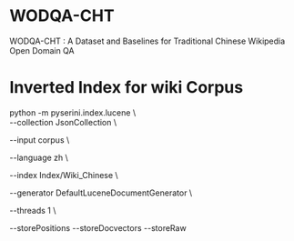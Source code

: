 # WODQA-CHT
WODQA-CHT : A Dataset and Baselines for Traditional Chinese Wikipedia Open Domain QA

# Inverted Index for wiki Corpus
python -m pyserini.index.lucene \\ <br>
  --collection JsonCollection \\
  
  --input corpus \\
  
  --language zh \\
  
  --index Index/Wiki_Chinese \\
  
  --generator DefaultLuceneDocumentGenerator \\
  
  --threads 1 \\
  
  --storePositions --storeDocvectors --storeRaw
